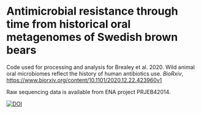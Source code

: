 # Antimicrobial resistance through time from historical oral metagenomes of Swedish brown bears

Code used for processing and analysis for Brealey et al. 2020. Wild animal oral microbiomes reflect the history of human antibiotics use. *BioRxiv*, https://www.biorxiv.org/content/10.1101/2020.12.22.423960v1

Raw sequencing data is available from ENA project PRJEB42014.

[![DOI](https://zenodo.org/badge/DOI/10.5281/zenodo.5106420.svg)](https://doi.org/10.5281/zenodo.5106420)
